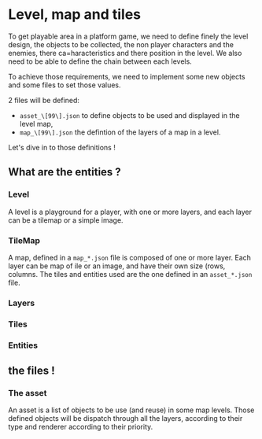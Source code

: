 # Level, map and tiles

To get playable area in a platform game, we need to define finely the level design, the objects to be collected, the non player characters and the enemies, there ca=haracteristics and there position in the level.
We also need to be able to define the chain between each levels.

To achieve those requirements, we need to implement some new objects and some files to set those values.

2 files will be defined:

- `asset_\[99\].json` to define objects to be used and displayed in the level map,
- `map_\[99\].json` the defintion of the layers of a map in a level.

Let's dive in to those definitions !

## What are the entities ?

### Level

A level is a playground for a player, with one or more layers, and each layer can be a tilemap or a simple image. 

### TileMap

A map, defined in a `map_*.json` file is composed of one or more layer. Each layer can be map of ile or an image, and have their own size (rows, columns. The tiles and entities used are the one defined in an `asset_*.json` file.

### Layers



### Tiles

### Entities

## the files !

### The asset

An asset is a list of objects to be use (and reuse) in some map levels. Those defined objects will be dispatch through all the layers, according to their type and renderer according to their priority.

